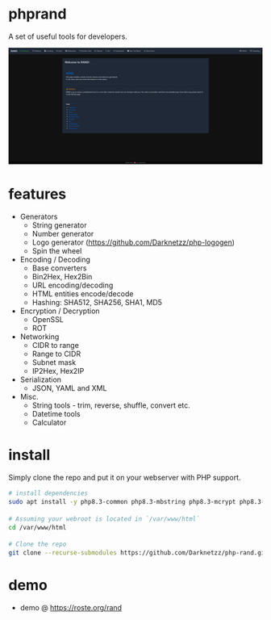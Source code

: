 # phprand

A set of useful tools for developers.

![Rand](images/image.png)

# features
* Generators
  * String generator
  * Number generator
  * Logo generator (https://github.com/Darknetzz/php-logogen)
  * Spin the wheel
* Encoding / Decoding
  * Base converters
  * Bin2Hex, Hex2Bin
  * URL encoding/decoding
  * HTML entities encode/decode
  * Hashing: SHA512, SHA256, SHA1, MD5
* Encryption / Decryption
  * OpenSSL
  * ROT
* Networking
  * CIDR to range
  * Range to CIDR
  * Subnet mask
  * IP2Hex, Hex2IP
* Serialization
  * JSON, YAML and XML
* Misc.
  * String tools - trim, reverse, shuffle, convert etc.
  * Datetime tools
  * Calculator

# install
Simply clone the repo and put it on your webserver with PHP support.

```bash
# install dependencies
sudo apt install -y php8.3-common php8.3-mbstring php8.3-mcrypt php8.3-gd php8.3-mcrypt php8.3-yaml php8.3-xml

# Assuming your webroot is located in `/var/www/html`
cd /var/www/html

# Clone the repo
git clone --recurse-submodules https://github.com/Darknetzz/php-rand.git
```

# demo
* demo @ https://roste.org/rand
